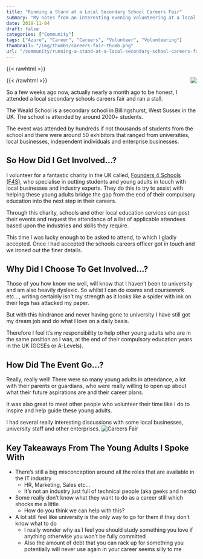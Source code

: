 ```yaml
---
title: "Running a Stand at a Local Secondary School Careers Fair"
summary: "My notes from an interesting evening volunteering at a local secondary school's careers fair."
date: 2019-11-04
draft: false
categories: ["Community"]
tags: ["Azure", "Career", "Careers", "Volunteer", "Volunteering"]
thumbnail: "/img/thumbs/careers-fair-thumb.png"
url: "/community/running-a-stand-at-a-local-secondary-school-careers-fair"
---
```

{{< rawhtml >}}

<img src="/img/careers-fair-stand.jpg" align="right">

{{< /rawhtml >}}

So a few weeks ago now, actually nearly a month ago to be honest, I attended a local secondary schools careers fair and ran a stall.

The Weald School is a secondary school in Billingshurst, West Sussex in the UK. The school is attended by around 2000+ students.

The event was attended by hundreds if not thousands of students from the school and there were around 50 exhibitors that ranged from universities, local businesses, independent individuals and enterprise businesses.

## So How Did I Get Involved…?

I volunteer for a fantastic charity in the UK called, [Founders 4 Schools (F4S)](https://www.founders4schools.org.uk/), who specialise in putting students and young adults in touch with local businesses and industry experts. They do this to try to assist with helping these young adults bridge the gap from the end of their compulsory education into the next step in their careers.

Through this charity, schools and other local education services can post their events and request the attendance of a list of applicable attendees based upon the industries and skills they require.

This time I was lucky enough to be asked to attend, to which I gladly accepted. Once I had accepted the schools careers officer got in touch and we ironed out the finer details.

## Why Did I Choose To Get Involved…?
Those of you how know me well, will know that I havenʼt been to university and am also heavily dyslexic. So whilst I can do exams and coursework etc…, writing certainly isnʼt my strength as it looks like a spider with ink on their legs has attacked my paper.

But with this hindrance and never having gone to university I have still got my dream job and do what I love on a daily basis.

Therefore I feel itʼs my responsibility to help other young adults who are in the same position as I was, at the end of their compulsory education years in the UK (GCSEs or A-Levels).

## How Did The Event Go…?
Really, really well! There were so many young adults in attendance, a lot with their parents or guardians, who were really willing to open up about what their future aspirations are and their career plans.

It was also great to meet other people who volunteer their time like I do to inspire and help guide these young adults.

I had several really interesting discussions with some local businesses, university staff and other enterprises.
![Careers Fair](/img/careers-fair-1.jpg)

## Key Takeaways From The Young Adults I Spoke With

- Thereʼs still a big misconception around all the roles that are available in the IT industry
  - HR, Marketing, Sales etc…
  - Itʼs not an industry just full of technical people (aka geeks and nerds)
- Some really donʼt know what they want to do as a career still which shocks me a little
  - How do you think we can help with this?
- A lot still feel like university is the only way to go for them if they donʼt know what to do
  - I really wonder why as I feel you should study something you love if anything otherwise you wonʼt be fully committed
  - Also the amount of debt that you can rack up for something you potentially will never use again in your career seems silly to me